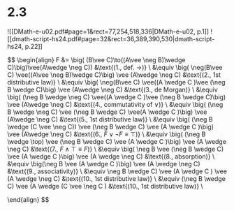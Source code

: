 
# 2.3
![[DMath-e-u02.pdf#page=1&rect=77,254,518,336|DMath-e-u02, p.1]]
![[dmath-script-hs24.pdf#page=32&rect=36,389,390,530|dmath-script-hs24, p.22]]

$$
\begin{align}
F &= \big( (B\vee C)\to((A\vee \neg B)\wedge C)\big)\vee(A\wedge \neg C)) &\text{(1., def. $\to$)} \\
&\equiv \big( \neg(B\vee C) \vee((A\vee \neg B)\wedge C)\big) \vee (A\wedge \neg C) &\text{(2., 1st distributive law)} \\
&\equiv \big( \neg(B\vee C) \vee((A \wedge C )\vee (\neg B \wedge C)\big) \vee (A\wedge \neg C) &\text{(3., de Morgan)} \\
&\equiv \big( (\neg B \wedge \neg C) \vee((A \wedge C )\vee (\neg B \wedge C)\big) \vee (A\wedge \neg C) &\text{(4., commutativity of $\vee$)} \\
&\equiv \big( (\neg B \wedge \neg C) \vee (\neg B \wedge C) \vee(A \wedge C )\big) \vee (A\wedge \neg C) &\text{(5., 1st distributive law)} \\
&\equiv \big( (\neg B \wedge (C \vee \neg C)) \vee (\neg B \wedge C) \vee (A \wedge C )\big) \vee (A\wedge \neg C) &\text{(6., $F \vee \neg F \equiv \top$)} \\
&\equiv \big( (\neg B \wedge \top) \vee (\neg B \wedge C) \vee (A \wedge C )\big) \vee (A \wedge \neg C) &\text{(7., $F \wedge \top \equiv F$)} \\
&\equiv \big( \neg B \vee (\neg B \wedge C) \vee (A \wedge C )\big) \vee (A \wedge \neg C) &\text{(8., absorption)} \\
&\equiv \big(\neg B \vee (A \wedge C )\big) \vee (A \wedge \neg C) &\text{(9., associativity)} \\
&\equiv \neg B \wedge C) \vee (A \wedge C ) \vee (A \wedge \neg C) &\text{(10., 1st distributive law)} \\
&\equiv (\neg B \wedge C) \vee (A \wedge (C \vee \neg C ) &\text{(10., 1st distributive law)} \\



\end{align}
$$
